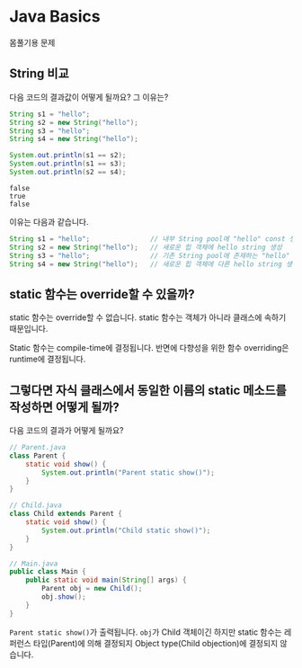 # Java Basics

몸풀기용 문제

## String 비교

다음 코드의 결과값이 어떻게 될까요? 그 이유는?

```java
String s1 = "hello";
String s2 = new String("hello");
String s3 = "hello";
String s4 = new String("hello");

System.out.println(s1 == s2);
System.out.println(s1 == s3);
System.out.println(s2 == s4);
```

```
false
true
false
```

이유는 다음과 같습니다.

```java
String s1 = "hello";               // 내부 String pool에 "hello" const 생성
String s2 = new String("hello");   // 새로운 힙 객체에 hello string 생성
String s3 = "hello";               // 기존 String pool에 존재하는 "hello" 참조
String s4 = new String("hello");   // 새로운 힙 객체에 다른 hello string 생성
```

## static 함수는 override할 수 있을까?

static 함수는 override할 수 없습니다.
static 함수는 객체가 아니라 클래스에 속하기 때문입니다.

Static 함수는 compile-time에 결정됩니다.
반면에 다향성을 위한 함수 overriding은 runtime에 결정됩니다.

## 그렇다면 자식 클래스에서 동일한 이름의 static 메소드를 작성하면 어떻게 될까?

다음 코드의 결과가 어떻게 될까요?

```java
// Parent.java
class Parent {
    static void show() {
        System.out.println("Parent static show()");
    }
}

// Child.java
class Child extends Parent {
    static void show() {
        System.out.println("Child static show()");
    }
}

// Main.java
public class Main {
    public static void main(String[] args) {
        Parent obj = new Child();
        obj.show();
    }
}
```

`Parent static show()`가 출력됩니다.
`obj`가 Child 객체이긴 하지만 static 함수는 레퍼런스 타입(Parent)에 의해 결정되지 Object type(Child objection)에 결정되지 않습니다.
